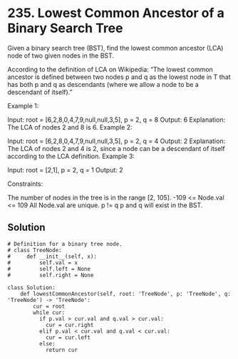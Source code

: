 # 235. Lowest Common Ancestor of a Binary Search Tree
Given a binary search tree (BST), find the lowest common ancestor (LCA) node of two given nodes in the BST.

According to the definition of LCA on Wikipedia: “The lowest common ancestor is defined between two nodes p and q as the lowest node in T that has both p and q as descendants (where we allow a node to be a descendant of itself).”

 

Example 1:


Input: root = [6,2,8,0,4,7,9,null,null,3,5], p = 2, q = 8
Output: 6
Explanation: The LCA of nodes 2 and 8 is 6.
Example 2:


Input: root = [6,2,8,0,4,7,9,null,null,3,5], p = 2, q = 4
Output: 2
Explanation: The LCA of nodes 2 and 4 is 2, since a node can be a descendant of itself according to the LCA definition.
Example 3:

Input: root = [2,1], p = 2, q = 1
Output: 2
 

Constraints:

The number of nodes in the tree is in the range [2, 105].
-109 <= Node.val <= 109
All Node.val are unique.
p != q
p and q will exist in the BST.
## Solution 
```
# Definition for a binary tree node.
# class TreeNode:
#     def __init__(self, x):
#         self.val = x
#         self.left = None
#         self.right = None

class Solution:
    def lowestCommonAncestor(self, root: 'TreeNode', p: 'TreeNode', q: 'TreeNode') -> 'TreeNode':
        cur = root
        while cur:
          if p.val > cur.val and q.val > cur.val:
            cur = cur.right
          elif p.val < cur.val and q.val < cur.val:
            cur = cur.left
          else:
            return cur
```